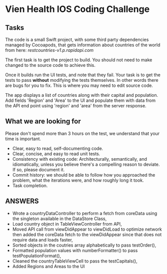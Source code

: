 # Vien Health IOS Coding Challenge

## 	Tasks
The code is a small Swift project, with some third party dependencies managed by Cocoapods, that gets information about countries of the world from here: *restcountries-v1.p.rapidapi.com*

The first task is to get the project to build. You should not need to make changed to the source code to achieve this.

Once it builds run the UI tests, and note that they fail. Your task is to get the tests to pass **without** modifying the tests themselves. In other words there are bugs for you to fix. This is where you may need to edit source code.

The app displays a list of countries along with their capital and population. Add fields 'Region' and 'Area' to the UI and populate them with data from the API end point using 'region' and 'area' from the server response.


## What we are looking for
Please don't spend more than 3 hours on the test, we understand that your time is important.

* Clear, easy to read, self-documenting code.
* Clear, concise, and easy to read unit tests.
* Consistency with existing code: Architecturally, semantically, and idiomatically, unless you believe there's a compelling reason to deviate. If so, please document it.
* Commit history: we should be able to follow how you approached the problem, what the iterations were, and how roughly long it took.
* Task completion.

## ANSWERS

* Wrote a countryDataController to perform a fetch from coreData using the singleton available in the DataStore Class,
* Load country object in TableViewController from API, 
* Moved API call from viewDidAppear to viewDidLoad to optimize network then added the coreData fetch to the viewDidAppear since that does not require data and loads faster, 
* Sorted objects in the coutries array alphabetically to pass testOrder(), 
* Formatted population values with numberFormatter() to pass testPopulationFormat(), 
* Cleaned the countryTableViewCell to pass the testCapitals(), 
* Added Regions and Areas to the UI
